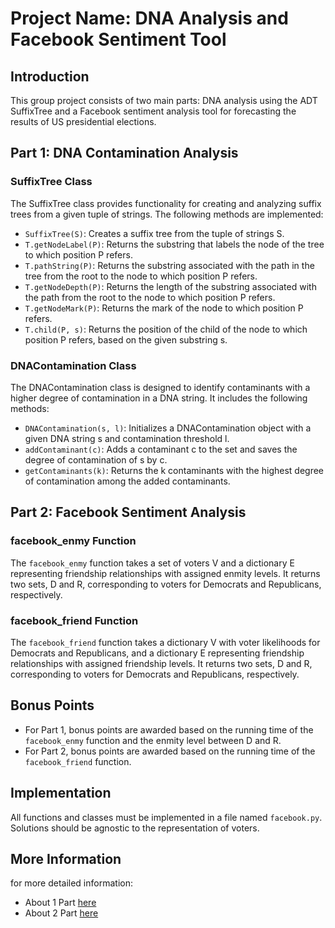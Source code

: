 # Project Name: DNA Analysis and Facebook Sentiment Tool

## Introduction

This group project consists of two main parts: DNA analysis using the ADT SuffixTree and a Facebook sentiment analysis tool for forecasting the results of US presidential elections.

## Part 1: DNA Contamination Analysis

### SuffixTree Class

The SuffixTree class provides functionality for creating and analyzing suffix trees from a given tuple of strings. The following methods are implemented:

- `SuffixTree(S)`: Creates a suffix tree from the tuple of strings S.
- `T.getNodeLabel(P)`: Returns the substring that labels the node of the tree to which position P refers.
- `T.pathString(P)`: Returns the substring associated with the path in the tree from the root to the node to which position P refers.
- `T.getNodeDepth(P)`: Returns the length of the substring associated with the path from the root to the node to which position P refers.
- `T.getNodeMark(P)`: Returns the mark of the node to which position P refers.
- `T.child(P, s)`: Returns the position of the child of the node to which position P refers, based on the given substring s.

### DNAContamination Class

The DNAContamination class is designed to identify contaminants with a higher degree of contamination in a DNA string. It includes the following methods:

- `DNAContamination(s, l)`: Initializes a DNAContamination object with a given DNA string s and contamination threshold l.
- `addContaminant(c)`: Adds a contaminant c to the set and saves the degree of contamination of s by c.
- `getContaminants(k)`: Returns the k contaminants with the highest degree of contamination among the added contaminants.

## Part 2: Facebook Sentiment Analysis

### facebook_enmy Function

The `facebook_enmy` function takes a set of voters V and a dictionary E representing friendship relationships with assigned enmity levels. It returns two sets, D and R, corresponding to voters for Democrats and Republicans, respectively.

### facebook_friend Function

The `facebook_friend` function takes a dictionary V with voter likelihoods for Democrats and Republicans, and a dictionary E representing friendship relationships with assigned friendship levels. It returns two sets, D and R, corresponding to voters for Democrats and Republicans, respectively.

## Bonus Points

- For Part 1, bonus points are awarded based on the running time of the `facebook_enmy` function and the enmity level between D and R.
- For Part 2, bonus points are awarded based on the running time of the `facebook_friend` function.

## Implementation

All functions and classes must be implemented in a file named `facebook.py`. Solutions should be agnostic to the representation of voters.

## More Information
for more detailed information:
- About 1 Part [here]()
- About 2 Part [here]()
